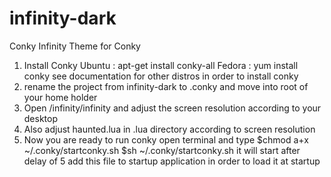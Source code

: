 # infinity-dark
Conky Infinity Theme for Conky

1. Install Conky
Ubuntu :   apt-get install conky-all
Fedora : yum install conky
see documentation for other distros in order to install conky
2. rename the project from infinity-dark to .conky and move into root of your home holder
3. Open /infinity/infinity and adjust the screen resolution according to your desktop
4. Also adjust haunted.lua in .lua directory according to screen resolution
5. Now you are ready to run conky
   open terminal and type $chmod a+x ~/.conky/startconky.sh
   $sh ~/.conky/startconky.sh
   it will start after delay of 5
   add this file to startup application in order to load it at startup




